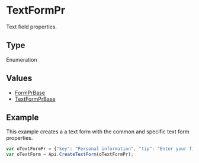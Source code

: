 # TextFormPr

Text field properties.

## Type

Enumeration

## Values

- [FormPrBase](../../Enumeration/FormPrBase.md)
- [TextFormPrBase](../../Enumeration/TextFormPrBase.md)


## Example

This example creates a a text form with the common and specific text form properties.

```javascript
var oTextFormPr = {"key": "Personal information", "tip": "Enter your first name", "required": true, "placeholder": "First name", "comb": true, "maxCharacters": 10, "cellWidth": 3, "multiLine": false, "autoFit": false};
var oTextForm = Api.CreateTextForm(oTextFormPr);
```
